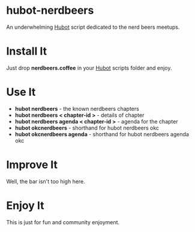 hubot-nerdbeers
===============

An underwhelming [Hubot][hubot] script dedicated to the nerd beers meetups.

[hubot]: https://github.com/github/hubot

Install It
===============
Just drop **nerdbeers.coffee** in your [Hubot][hubot] scripts folder and enjoy.

Use It
===============
- **hubot nerdbeers** - the known nerdbeers chapters
- **hubot nerdbeers < chapter-id >** - details of chapter
- **hubot nerdbeers agenda < chapter-id >** - agenda for the chapter
- **hubot okcnerdbeers** - shorthand for hubot nerdbeers okc
- **hubot okcnerdbeers agenda** - shorthand for hubot nerdbeers agenda okc

Improve It
===============
Well, the bar isn't too high here. 

Enjoy It
===============
This is just for fun and community enjoyment.